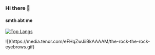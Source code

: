 ### Hi there 👋

#### smth abt me
[![Top Langs](https://github-readme-stats.vercel.app/api/top-langs/?username=bialas0&custom_title=top+10+languages&layout=compact&theme=tokyonight&show_icons=true)](https://github.com/anuraghazra/github-readme-stats)
<!--- [![GitHub Streak](https://streak-stats.demolab.com/?user=bialas0&layout=tokyonight)](https://git.io/streak-stats) ---!>
![](https://media.tenor.com/eFHqZwJiiBkAAAAM/the-rock-the-rock-eyebrows.gif)
